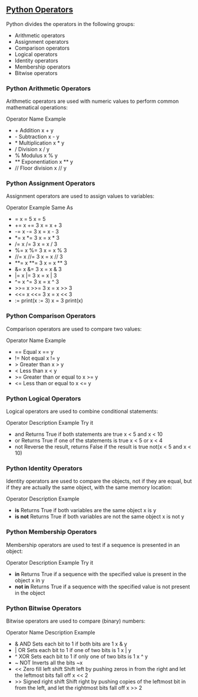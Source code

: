 

## [Python Operators](https://www.w3schools.com/python/python_operators.asp)

Python divides the operators in the following groups:

* Arithmetic operators
* Assignment operators
* Comparison operators
* Logical operators
* Identity operators
* Membership operators
* Bitwise operators

### Python Arithmetic Operators

Arithmetic operators are used with numeric values to perform common mathematical operations:

Operator	Name	Example
* \+	Addition	x + y	
* \-	Subtraction	x - y	
* \*	Multiplication	x * y	
* \/	Division	x / y	
* \%	Modulus	x % y	
* \*\*	Exponentiation	x ** y	
* \/\/	Floor division	x // y

### Python Assignment Operators
Assignment operators are used to assign values to variables:

Operator	Example	Same As
* =	x = 5	x = 5	
* +=	x += 3	x = x + 3	
* -=	x -= 3	x = x - 3	
* *=	x *= 3	x = x * 3	
* /=	x /= 3	x = x / 3	
* %=	x %= 3	x = x % 3	
* //=	x //= 3	x = x // 3	
* **=	x **= 3	x = x ** 3	
* &=	x &= 3	x = x & 3	
* |=	x |= 3	x = x | 3	
* ^=	x ^= 3	x = x ^ 3	
* \>\>=	x \>\>= 3	x = x \>\> 3	
* \<\<=	x \<\<= 3	x = x \<\< 3	
* :=	print(x := 3)	x = 3 print(x)

### Python Comparison Operators

Comparison operators are used to compare two values:

Operator	Name	Example
* ==	Equal	x == y	
* !=	Not equal	x != y	
* \>	Greater than	x \> y	
* \<	Less than	x \< y	
* \>=	Greater than or equal to	x \>= y	
* \<=	Less than or equal to	x \<= y

### Python Logical Operators

Logical operators are used to combine conditional statements:

Operator	Description	Example	Try it
* and 	Returns True if both statements are true	x \< 5 and  x \< 10	
* or	Returns True if one of the statements is true	x \< 5 or x \< 4	
* not	Reverse the result, returns False if the result is true	not(x \< 5 and x \< 10)

### Python Identity Operators

Identity operators are used to compare the objects, not if they are equal, but if they are actually the same object, with the same memory location:

Operator	Description	Example
* **is** 	Returns True if both variables are the same object	x is y	
* **is not**	Returns True if both variables are not the same object	x is not y

### Python Membership Operators

Membership operators are used to test if a sequence is presented in an object:

Operator	Description	Example	Try it
* **in** 	Returns True if a sequence with the specified value is present in the object	x in y	
* **not in**	Returns True if a sequence with the specified value is not present in the object

### Python Bitwise Operators

Bitwise operators are used to compare (binary) numbers:

Operator	Name	Description	Example	
* & 	AND	Sets each bit to 1 if both bits are 1	x & y	
* |	OR	Sets each bit to 1 if one of two bits is 1	x | y	
* ^	XOR	Sets each bit to 1 if only one of two bits is 1	x ^ y	
* ~	NOT	Inverts all the bits	~x	
* \<\<	Zero fill left shift	Shift left by pushing zeros in from the right and let the leftmost bits fall off	x \<\< 2	
* \>\>	Signed right shift	Shift right by pushing copies of the leftmost bit in from the left, and let the rightmost bits fall off	x \>\> 2